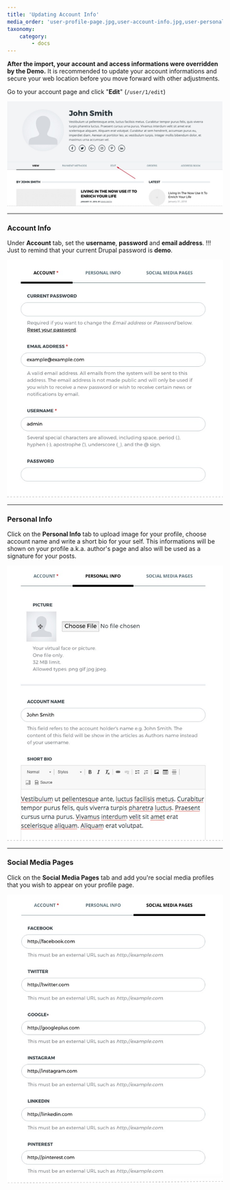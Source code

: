 ```yaml
---
title: 'Updating Account Info'
media_order: 'user-profile-page.jpg,user-account-info.jpg,user-personal-info.jpg,user-social-pages.jpg'
taxonomy:
    category:
        - docs
---
```


**After the import, your account and access informations were overridden by the Demo.** It is recommended to update your account informations and secure your web location before you move forward with other adjustments.

Go to your account page and click "**Edit**" (`/user/1/edit`)

![](user-profile-page.jpg)

<hr>

### Account Info

Under **Account** tab, set the **username**, **password** and **email address**.
!!! Just to remind that your current Drupal password is **demo**.

![](user-account-info.jpg)

<hr>

### Personal Info

Click on the **Personal Info** tab to upload image for your profile, choose account name and write a short bio for your self. This informations will be shown on your profile a.k.a. author's page and also will be used as a signature for your posts.

![](user-personal-info.jpg)

<hr>

### Social Media Pages

Click on the **Social Media Pages** tab and add you're social media profiles that you wish to appear on your profile page.

![](user-social-pages.jpg)
